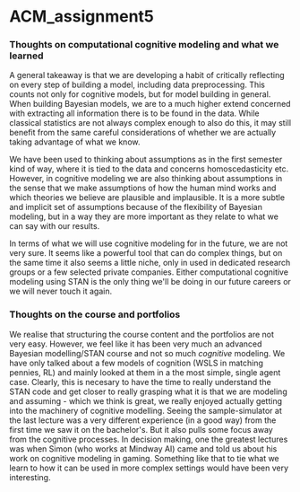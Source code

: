 # ACM_assignment5

### Thoughts on computational cognitive modeling and what we learned
A general takeaway is that we are developing a habit of critically reflecting on every step of building a model, including data preprocessing. 
This counts not only for cognitive models, but for model building in general. 
When building Bayesian models, we are to a much higher extend concerned with extracting all information there is to be found in the data. While classical statistics are not always complex enough to also do this, it may still benefit from the same careful considerations of whether we are actually taking advantage of what we know. 

We have been used to thinking about assumptions as in the first semester kind of way, where it is tied to the data and concerns homoscedasticity etc. 
However, in cognitive modeling we are also thinking about assumptions in the sense that we make assumptions of how the human mind works and which theories we believe are plausible and implausible. It is a more subtle and implicit set of assumptions because of the flexibility of Bayesian modeling, but in a way they are more important as they relate to what we can say with our results. 

In terms of what we will use cognitive modeling for in the future, we are not very sure. It seems like a powerful tool that can do complex things, but on the same time it also seems a little niche, only in used in dedicated research groups or a few selected private companies. Either computational cognitive modeling using STAN is the only thing we'll be doing in our future careers or we will never touch it again. 

### Thoughts on the course and portfolios
We realise that structuring the course content and the portfolios are not very easy. However, we feel like it has been very much an advanced Bayesian modelling/STAN course and not so much _cognitive_ modeling. We have only talked about a few models of cognition (WSLS in matching pennies, RL) and mainly looked at them in a the most simple, single agent case. Clearly, this is necesary to have the time to really understand the STAN code and get closer to really grasping what it is that we are modeling and assuming - which we think is great, we really enjoyed actually getting into the machinery of cognitive modelling. Seeing the sample-simulator at the last lecture was a very different experience (in a good way) from the first time we saw it on the bachelor's. But it also pulls some focus away from the cognitive processes. In decision making, one the greatest lectures was when Simon (who works at Mindway AI) came and told us about his work on cognitive modeling in gaming. Something like that to tie what we learn to how it can be used in more complex settings would have been very interesting. 
